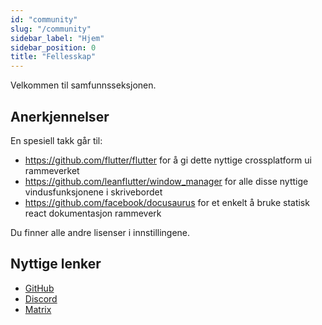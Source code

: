 ```yaml
---
id: "community"
slug: "/community"
sidebar_label: "Hjem"
sidebar_position: 0
title: "Fellesskap"
---
```


Velkommen til samfunnsseksjonen.

## Anerkjennelser

En spesiell takk går til:

* <https://github.com/flutter/flutter> for å gi dette nyttige crossplatform ui rammeverket
* <https://github.com/leanflutter/window_manager> for alle disse nyttige vindusfunksjonene i skrivebordet
* <https://github.com/facebook/docusaurus> for et enkelt å bruke statisk react dokumentasjon rammeverk

Du finner alle andre lisenser i innstillingene.

## Nyttige lenker

* [GitHub](https://github.com/LinwoodCloud/Butterfly)
* [Discord](https://go.linwood.dev/discord)
* [Matrix](https://go.linwood.dev/matrix)
